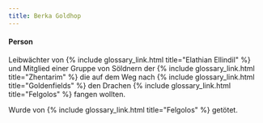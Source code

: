 ```yaml
---
title: Berka Goldhop
---
```

#### Person

Leibwächter von {% include glossary_link.html title="Elathian Ellindil" %} und Mitglied einer Gruppe von Söldnern der {% include glossary_link.html title="Zhentarim" %} die auf dem Weg nach {% include glossary_link.html title="Goldenfields" %} den Drachen {% include glossary_link.html title="Felgolos" %} fangen wollten.

Wurde von {% include glossary_link.html title="Felgolos" %} getötet.
